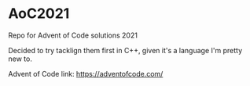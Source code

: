 # AoC2021

Repo for Advent of Code solutions 2021

Decided to try tacklign them first in C++, given it's a language I'm pretty new to.

Advent of Code link: https://adventofcode.com/

